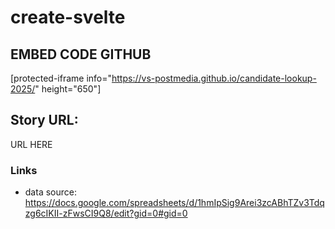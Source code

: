 # create-svelte

## EMBED CODE GITHUB
[protected-iframe info="https://vs-postmedia.github.io/candidate-lookup-2025/" height="650"]

## Story URL:
URL HERE

### Links
- data source: https://docs.google.com/spreadsheets/d/1hmIpSig9Arei3zcABhTZv3Tdqzg6cIKII-zFwsCI9Q8/edit?gid=0#gid=0


